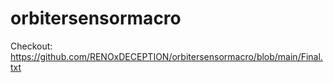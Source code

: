 # orbitersensormacro

Checkout:
https://github.com/RENOxDECEPTION/orbitersensormacro/blob/main/Final.txt
